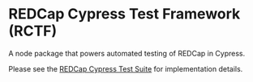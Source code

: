# REDCap Cypress Test Framework (RCTF)

A node package that powers automated testing of REDCap in Cypress.

Please see the [REDCap Cypress Test Suite](https://github.com/aldefouw/redcap_cypress) for implementation details.
